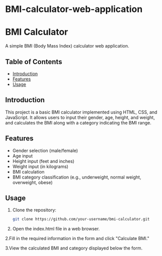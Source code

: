 # BMI-calculator-web-application
# BMI Calculator

A simple BMI (Body Mass Index) calculator web application.

## Table of Contents
- [Introduction](#introduction)
- [Features](#features)
- [Usage](#usage)

## Introduction

This project is a basic BMI calculator implemented using HTML, CSS, and JavaScript. It allows users to input their gender, age, height, 
and weight, and calculates the BMI along with a category indicating the BMI range.

## Features

- Gender selection (male/female)
- Age input
- Height input (feet and inches)
- Weight input (in kilograms)
- BMI calculation
- BMI category classification (e.g., underweight, normal weight, overweight, obese)

## Usage

1. Clone the repository:
   ```bash
   git clone https://github.com/your-username/bmi-calculator.git


1. Open the index.html file in a web browser.

2.Fill in the required information in the form and click "Calculate BMI."

3.View the calculated BMI and category displayed below the form.
